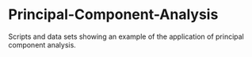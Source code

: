 # Principal-Component-Analysis
Scripts and data sets showing an example of the application of principal component analysis.
